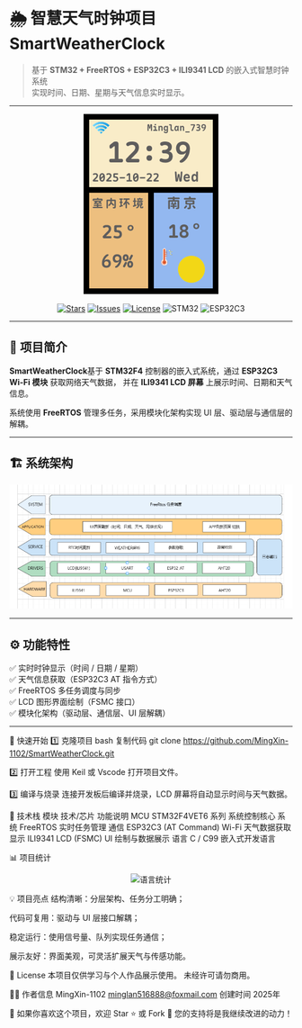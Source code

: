 # 🌦️ 智慧天气时钟项目 SmartWeatherClock

> 基于 **STM32 + FreeRTOS + ESP32C3 + ILI9341 LCD** 的嵌入式智慧时钟系统  
> 实现时间、日期、星期与天气信息实时显示。

---

<p align="center">
  <img src="picture/main_page_ui.png" width="240" alt="SmartWeatherClock 成品展示">
</p>

<p align="center">
  <a href="https://github.com/MingXin-1102/SmartWeatherClock/stargazers"><img src="https://img.shields.io/github/stars/MingXin-1102/SmartWeatherClock?style=flat-square" alt="Stars"></a>
  <a href="https://github.com/MingXin-1102/SmartWeatherClock/issues"><img src="https://img.shields.io/github/issues/MingXin-1102/SmartWeatherClock?style=flat-square" alt="Issues"></a>
  <a href="https://github.com/MingXin-1102/SmartWeatherClock/blob/main/LICENSE"><img src="https://img.shields.io/github/license/MingXin-1102/SmartWeatherClock?style=flat-square" alt="License"></a>
  <img src="https://img.shields.io/badge/STM32-FreeRTOS-007ACC?style=flat-square" alt="STM32">
  <img src="https://img.shields.io/badge/ESP32C3-AT%20Command-blue?style=flat-square" alt="ESP32C3">
</p>

---

## 🧭 项目简介

**SmartWeatherClock**基于 **STM32F4** 控制器的嵌入式系统，通过 **ESP32C3 Wi-Fi 模块** 获取网络天气数据，
并在 **ILI9341 LCD 屏幕** 上展示时间、日期和天气信息。  

系统使用 **FreeRTOS** 管理多任务，采用模块化架构实现 UI 层、驱动层与通信层的解耦。  

---

## 🏗 系统架构

<p align="center">
  <img src="picture/系统架构图.png" width="700" alt="系统架构图">
</p>

---

## ⚙️ 功能特性

✅ 实时时钟显示（时间 / 日期 / 星期）  
✅ 天气信息获取（ESP32C3 AT 指令方式）  
✅ FreeRTOS 多任务调度与同步  
✅ LCD 图形界面绘制（FSMC 接口）  
✅ 模块化架构（驱动层、通信层、UI 层解耦）    

---
🚀 快速开始
1️⃣ 克隆项目
bash
复制代码
git clone https://github.com/MingXin-1102/SmartWeatherClock.git

2️⃣ 打开工程
使用 Keil 或 Vscode 打开项目文件。

3️⃣ 编译与烧录
连接开发板后编译并烧录，LCD 屏幕将自动显示时间与天气数据。

🧠 技术栈
模块	技术/芯片	功能说明
MCU	STM32F4VET6 系列	系统控制核心
系统	FreeRTOS	实时任务管理
通信	ESP32C3 (AT Command)	Wi-Fi 天气数据获取
显示	ILI9341 LCD (FSMC)	UI 绘制与数据展示
语言	C / C99	嵌入式开发语言

📊 项目统计
<p align="center"> <img src="https://github-readme-stats.vercel.app/api/top-langs/?username=MingXin-1102&layout=compact&hide_border=true&theme=default" alt="语言统计"> </p>

💡 项目亮点
结构清晰：分层架构、任务分工明确；

代码可复用：驱动与 UI 层接口解耦；

稳定运行：使用信号量、队列实现任务通信；

展示友好：界面美观，可灵活扩展天气与传感功能。

📄 License
本项目仅供学习与个人作品展示使用。
未经许可请勿商用。

🙋‍♂️ 作者信息
MingXin-1102 	minglan516888@foxmail.com
创建时间	2025年

💬 如果你喜欢这个项目，欢迎 Star ⭐ 或 Fork 🔧
您的支持将是我继续改进的动力！
